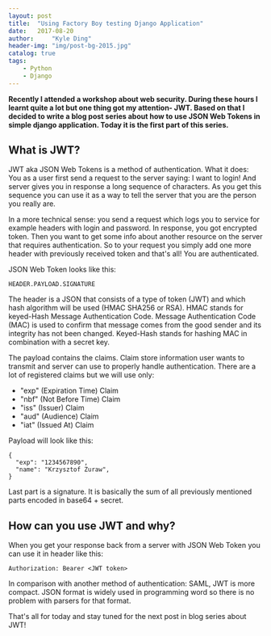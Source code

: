 ```yaml
---
layout: post
title:  "Using Factory Boy testing Django Application"
date:   2017-08-20
author:     "Kyle Ding"
header-img: "img/post-bg-2015.jpg"
catalog: true
tags: 
    - Python
    - Django
---
```



**Recently I attended a workshop about web security. During these hours I learnt quite a lot but one thing got my attention- JWT. Based on that I decided to write a blog post series about how to use JSON Web Tokens in simple django application. Today it is the first part of this series.**



## What is JWT?

JWT aka JSON Web Tokens is a method of authentication. What it does: You as a user first send a request to the server saying: I want to login! And server gives you in response a long sequence of characters. As you get this sequence you can use it as a way to tell the server that you are the person you really are.

In a more technical sense: you send a request which logs you to service for example headers with login and password. In response, you got encrypted token. Then you want to get some info about another resource on the server that requires authentication. So to your request you simply add one more header with previously received token and that's all! You are authenticated.

JSON Web Token looks like this:

```
HEADER.PAYLOAD.SIGNATURE

```

The header is a JSON that consists of a type of token (JWT) and which hash algorithm will be used (HMAC SHA256 or RSA). HMAC stands for keyed-Hash Message Authentication Code. Message Authentication Code (MAC) is used to confirm that message comes from the good sender and its integrity has not been changed. Keyed-Hash stands for hashing MAC in combination with a secret key.

The payload contains the claims. Claim store information user wants to transmit and server can use to properly handle authentication. There are a lot of registered claims but we will use only:

- "exp" (Expiration Time) Claim
- "nbf" (Not Before Time) Claim
- "iss" (Issuer) Claim
- "aud" (Audience) Claim
- "iat" (Issued At) Claim

Payload will look like this:

```
{
  "exp": "1234567890",
  "name": "Krzysztof Zuraw",
}

```

Last part is a signature. It is basically the sum of all previously mentioned parts encoded in base64 + secret.

## How can you use JWT and why?

When you get your response back from a server with JSON Web Token you can use it in header like this:

```
Authorization: Bearer <JWT token>

```

In comparison with another method of authentication: SAML, JWT is more compact. JSON format is widely used in programming word so there is no problem with parsers for that format.

That's all for today and stay tuned for the next post in blog series about JWT!